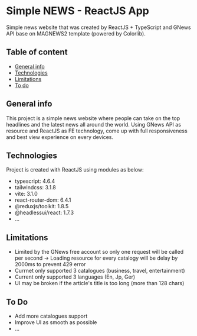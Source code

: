 # Simple NEWS - ReactJS App
Simple news website that was created by ReactJS + TypeScript and GNews API base on MAGNEWS2 template (powered by Colorlib).

## Table of content
* [General info](#general-info)
* [Technologies](#technologies)
* [Limitations](#limitations)
* [To do](#to-do)

## General info
This project is a simple news website where people can take on the top headlines and the latest news all around the world. Using GNews API as resource and ReactJS as FE technology, come up with full responsiveness and best view experience on every devices.

## Technologies
Project is created with ReactJS using modules as below:
* typescript: 4.6.4
* tailwindcss: 3.1.8
* vite: 3.1.0
* react-router-dom: 6.4.1
* @reduxjs/toolkit: 1.8.5
* @headlessui/react: 1.7.3
* ...

## Limitations
* Limited by the GNews free account so only one request will be called per second -> Loading resource for every catalogy will be delay by 2000ms to prevent 429 error
* Currnet only supported 3 catalogues (business, travel, entertainment)
* Current only supported 3 languages (En, Jp, Ger)
* UI may be broken if the article's title is too long (more than 128 chars)

## To Do
* Add more catalogues support
* Improve UI as smooth as possible
* ...
